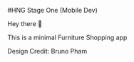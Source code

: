 #HNG Stage One (Mobile Dev)

Hey there 👋

This is a minimal Furniture Shopping app

Design Credit: Bruno Pham